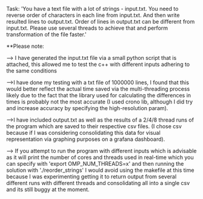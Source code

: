 Task: 'You have a text file with a lot of strings - input.txt. You need to reverse order of characters in each line from input.txt. And then write resulted lines to output.txt. Order of lines in output.txt can be different from input.txt. Please use several threads to achieve that and perform transformation of the file faster.'












**Please note: 

--> I have generated the input.txt file via a small python script that is attached, this allowed me to test the c++ with different inputs adhering to the same conditions 

-->I have done my testing with a txt file of 1000000 lines, I found that this would better reflect the actual time saved via the multi-threading process likely due to the fact that the library used for calculating the differences in times is probably not the most accurate (I used crono lib, although I did try and increase accuracy by specifying the high-resolution param). 

-->I have included output.txt as well as the results of a 2/4/8 thread runs of the program which are saved to their respective csv files. (I chose csv because if I was considering consolidating this data for visual representation via graphing purposes on a grafana dashboard). 

--> If you attempt to run the program with different inputs which is advisable as it will print the number of cores and threads used in real-time which you can specify with 'export OMP_NUM_THREADS=x' and then running the solution with './reorder_strings' I would avoid using the makefile at this time because I was experimenting getting it to return output from several different runs with different threads and consolidating all into a single csv and its still buggy at the moment. 
